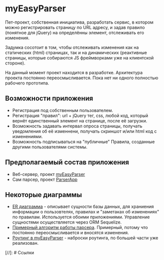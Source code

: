 # myEasyParser

Пет-проект, собственная инициатива, разработать сервис, в котором можно регистрировать страницу по URL адресу, и задав правило (понятное для jQuery) на определённы элемент, отслеживать его изменения. 

Задумка сосотоит в том, чтобы отслеживать изменения как на статических (html) страницах, так и на динамических (реактивные страницы, которые собираются JS фреймворками уже на клиентской стороне).

На данный момент проект находится в разработке. Архитектура проекта постоянно переосмысливается. Пока нет ни одного полностью рабочего прототипа.

## Возможности приложения
- Регистрация под собственным пользователем.
- Регистрация "правил": url + jQuery тег, css, любой код, который вернёт единственный элемент на странице, после её загрузки.
- Возможность задавать интервал опроса страницы, получать уведомления об её изменнени, получать скриншот и/или html код с изменениями.
- Возможность подписываться на "публичные" Правила, созданные другими пользователями системы.

## Предполагаемый состав приложения

- Веб-сервер, проект [myEasyParser][myEasyParser]
- Сам парсер, проект [ParserApp][ligthParser] 


## Некоторые диаграммы


- [ER диаграмма][ERdiagramPng] - описывает сущности базы данных, для храниения информации о пользовтелях, правилах и "заметаках об изменениях" по правилам. Используется обоими приложениями. Управление сущностями осуществляется через ORM Sequelize.
- [Примерный алгоритм работы парсера][ParserAlgorithm]. Примерный, потому что постоянно переосмысливается и вносятся изменения.
- [Роутинг в myEasyParser][routing] - наброски роутинга, по большей части уже реализован.







[//]: # Ссылки

   [ligthParser]: <https://github.com/davdmiv/ligthParser>
   [myEasyParser]: <https://github.com/davdmiv/myEasyParser>
   [ERdiagramPng]: <https://drive.google.com/file/d/1ESV_Wv7X_fYJqBWCC-n_O--ENcXFEkvf/view>
   [ParserAlgorithm]: <https://drive.google.com/file/d/1hvs6AtwL771w80_AWTVjg1pamaLPV7N3/view?usp=sharing>
   [routing]: <https://docs.google.com/document/d/1AC2aNoO40ziRpcICmmIcx5xOJL81G1Yy/edit>
